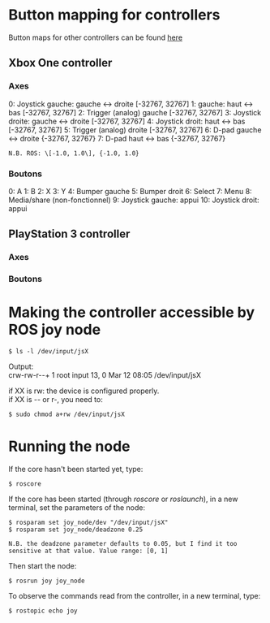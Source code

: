 # Button mapping for controllers

Button maps for other controllers can be found [here](http://wiki.ros.org/joy#Application)

## Xbox One controller

### Axes

0: Joystick gauche: gauche <-> droite \[-32767, 32767\]
1: gauche: haut <-> bas \[-32767, 32767\]
2: Trigger (analog) gauche \[-32767, 32767\]
3: Joystick droite: gauche <-> droite \[-32767, 32767\]
4: Joystick droit: haut <-> bas \[-32767, 32767\]
5: Trigger (analog) droite \[-32767, 32767\]
6: D-pad gauche <-> droite {-32767, 32767}
7: D-pad haut <-> bas {-32767, 32767}

	N.B. ROS: \[-1.0, 1.0\], {-1.0, 1.0}

### Boutons

0: A
1: B
2: X
3: Y
4: Bumper gauche
5: Bumper droit
6: Select
7: Menu
8: Media/share (non-fonctionnel)
9: Joystick gauche: appui
10: Joystick droit: appui

## PlayStation 3 controller

### Axes

### Boutons

# Making the controller accessible by ROS joy node

```console
$ ls -l /dev/input/jsX
```

Output:  
	crw-rw-r--+ 1 root input 13, 0 Mar 12 08:05 /dev/input/jsX

if XX is rw: the device is configured properly.  
if XX is -- or r-, you need to:

```console
$ sudo chmod a+rw /dev/input/jsX
```

# Running the node

If the core hasn't been started yet, type:

```console
$ roscore
```

If the core has been started (through *roscore* or *roslaunch*), in a new terminal, set the parameters of the node:

```console
$ rosparam set joy_node/dev "/dev/input/jsX"
$ rosparam set joy_node/deadzone 0.25
```

    N.B. the deadzone parameter defaults to 0.05, but I find it too sensitive at that value. Value range: [0, 1]

Then start the node:

```console
$ rosrun joy joy_node
```

To observe the commands read from the controller, in a new terminal, type:

```console
$ rostopic echo joy
```
